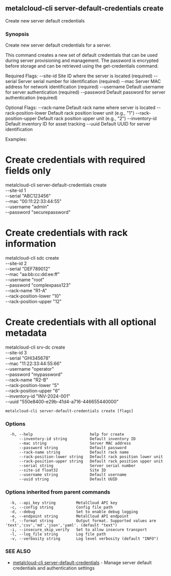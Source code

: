 ## metalcloud-cli server-default-credentials create

Create new server default credentials

### Synopsis

Create new server default credentials for a server.

This command creates a new set of default credentials that can be used during server
provisioning and management. The password is encrypted before storage and can be retrieved
using the get-credentials command.

Required Flags:
  --site-id     Site ID where the server is located (required)
  --serial      Server serial number for identification (required)
  --mac         Server MAC address for network identification (required)
  --username    Default username for server authentication (required)
  --password    Default password for server authentication (required)

Optional Flags:
  --rack-name              Default rack name where server is located
  --rack-position-lower    Default rack position lower unit (e.g., "1")
  --rack-position-upper    Default rack position upper unit (e.g., "2")
  --inventory-id           Default inventory ID for asset tracking
  --uuid                   Default UUID for server identification

Examples:
  # Create credentials with required fields only
  metalcloud-cli server-default-credentials create \
    --site-id 1 \
    --serial "ABC123456" \
    --mac "00:11:22:33:44:55" \
    --username "admin" \
    --password "securepassword"

  # Create credentials with rack information
  metalcloud-cli sdc create \
    --site-id 2 \
    --serial "DEF789012" \
    --mac "aa:bb:cc:dd:ee:ff" \
    --username "root" \
    --password "complexpass123" \
    --rack-name "R1-A" \
    --rack-position-lower "10" \
    --rack-position-upper "12"

  # Create credentials with all optional metadata
  metalcloud-cli srv-dc create \
    --site-id 3 \
    --serial "GHI345678" \
    --mac "11:22:33:44:55:66" \
    --username "operator" \
    --password "mypassword" \
    --rack-name "R2-B" \
    --rack-position-lower "5" \
    --rack-position-upper "6" \
    --inventory-id "INV-2024-001" \
    --uuid "550e8400-e29b-41d4-a716-446655440000"

```
metalcloud-cli server-default-credentials create [flags]
```

### Options

```
  -h, --help                         help for create
      --inventory-id string          Default inventory ID
      --mac string                   Server MAC address
      --password string              Default password
      --rack-name string             Default rack name
      --rack-position-lower string   Default rack position lower unit
      --rack-position-upper string   Default rack position upper unit
      --serial string                Server serial number
      --site-id float32              Site ID
      --username string              Default username
      --uuid string                  Default UUID
```

### Options inherited from parent commands

```
  -k, --api_key string         MetalCloud API key
  -c, --config string          Config file path
  -d, --debug                  Set to enable debug logging
  -e, --endpoint string        MetalCloud API endpoint
  -f, --format string          Output format. Supported values are 'text','csv','md','json','yaml'. (default "text")
  -i, --insecure_skip_verify   Set to allow insecure transport
  -l, --log_file string        Log file path
  -v, --verbosity string       Log level verbosity (default "INFO")
```

### SEE ALSO

* [metalcloud-cli server-default-credentials](metalcloud-cli_server-default-credentials.md)	 - Manage server default credentials and authentication settings

